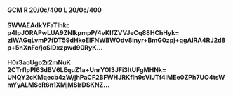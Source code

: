 #### GCM R 20/0c/400 L 20/0c/400
**SWVAEAdkYFaTlhkc**<br/>**p4IpJORAPwLUA9ZNIkpmpP/4vKIfZVVJeCq88HChHyk=**<br/>**zIWAGqLvmP7fDT59dHkoElFNWBWOdv8inyr+BmG0zpj+qgAlRA4RJ2d8p+5nXnFc/joSlDxzpwd90RyK...**<br/><br/>
**H0r3aoUgo2r2mNuK**<br/>**2CTrflpPI63dBV6LEquZ1a+UnrYOl3JFi3ltUFgMHNk=**<br/>**UNQY2cKMqecb4zW/jhPaCF2BFWHJRKflh9sVIJTf4lMEe0ZPh7UO4tsWmYyALMScR6n1XMjMSlrDSKNZ...**
